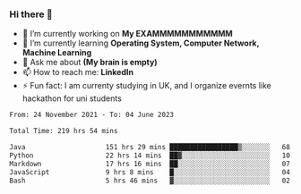 ### Hi there 👋
- 🔭 I’m currently working on **My EXAMMMMMMMMMMM**
- 🌱 I’m currently learning **Operating System, Computer Network, Machine Learning**
- 💬 Ask me about **(My brain is empty)**
- 📫 How to reach me: **LinkedIn**
- ⚡ Fun fact: I am currenty studying in UK, and I organize evernts like hackathon for uni students

<!--START_SECTION:waka-->

```txt
From: 24 November 2021 - To: 04 June 2023

Total Time: 219 hrs 54 mins

Java                    151 hrs 29 mins █████████████████▒░░░░░░░   68.89 %
Python                  22 hrs 14 mins  ██▓░░░░░░░░░░░░░░░░░░░░░░   10.12 %
Markdown                17 hrs 16 mins  ██░░░░░░░░░░░░░░░░░░░░░░░   07.86 %
JavaScript              9 hrs 8 mins    █░░░░░░░░░░░░░░░░░░░░░░░░   04.16 %
Bash                    5 hrs 46 mins   ▓░░░░░░░░░░░░░░░░░░░░░░░░   02.62 %
```

<!--END_SECTION:waka-->
